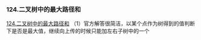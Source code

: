### 124.二叉树中的最大路径和

[124.二叉树中的最大路径和](https://leetcode-cn.com/problems/binary-tree-maximum-path-sum/)
（1）官方解答很简洁，以某个点作为树得到的值判断下是否是最大值，继续向上传的时候只能加左右子树中的一个


